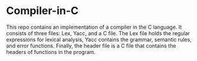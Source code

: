 # Compiler-in-C
This repo contains an implementation of a compiler in the C language. It consists of three files: Lex, Yacc, and a C file. The Lex file holds the regular expressions for lexical analysis, Yacc contains the grammar, semantic rules, and error functions. Finally, the header file is a C file that contains the headers of functions in the program.
